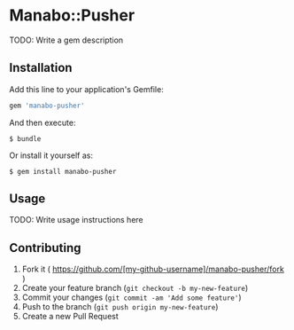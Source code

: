 # Manabo::Pusher

TODO: Write a gem description

## Installation

Add this line to your application's Gemfile:

```ruby
gem 'manabo-pusher'
```

And then execute:

    $ bundle

Or install it yourself as:

    $ gem install manabo-pusher

## Usage

TODO: Write usage instructions here

## Contributing

1. Fork it ( https://github.com/[my-github-username]/manabo-pusher/fork )
2. Create your feature branch (`git checkout -b my-new-feature`)
3. Commit your changes (`git commit -am 'Add some feature'`)
4. Push to the branch (`git push origin my-new-feature`)
5. Create a new Pull Request
